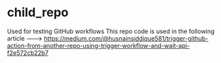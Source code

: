 # child_repo
Used for testing GitHub workflows
This repo code is used in the following article 
--->  https://medium.com/@husnainsiddique581/trigger-github-action-from-another-repo-using-trigger-workflow-and-wait-api-f2e572cb22b7

